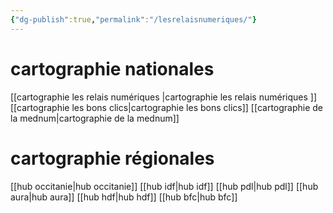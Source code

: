 ```yaml
---
{"dg-publish":true,"permalink":"/lesrelaisnumeriques/"}
---
```


# cartographie nationales 

[[cartographie les relais numériques \|cartographie les relais numériques ]]
[[cartographie les bons clics\|cartographie les bons clics]]
[[cartographie de la mednum\|cartographie de la mednum]]
# cartographie régionales 

[[hub occitanie\|hub occitanie]]
[[hub idf\|hub idf]]
[[hub pdl\|hub pdl]]
[[hub aura\|hub aura]]
[[hub hdf\|hub hdf]]
[[hub bfc\|hub bfc]]
